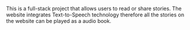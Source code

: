 This is a full-stack project that allows users to read or share stories.
The website integrates Text-to-Speech technology therefore all the stories on the website can be played as a audio book.
